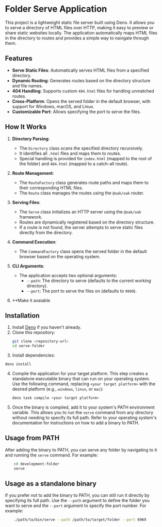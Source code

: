 # Folder Serve Application

This project is a lightweight static file server built using Deno. It allows you to serve a directory of HTML files over HTTP, making it easy to preview or share static websites locally. The application automatically maps HTML files in the directory to routes and provides a simple way to navigate through them.

## Features

- **Serve Static Files**: Automatically serves HTML files from a specified directory.
- **Dynamic Routing**: Generates routes based on the directory structure and file names.
- **404 Handling**: Supports custom `404.html` files for handling unmatched routes.
- **Cross-Platform**: Opens the served folder in the default browser, with support for Windows, macOS, and Linux.
- **Customizable Port**: Allows specifying the port to serve the files.

## How It Works

1. **Directory Parsing**:
   - The `Directory` class scans the specified directory recursively.
   - It identifies all `.html` files and maps them to routes.
   - Special handling is provided for `index.html` (mapped to the root of the folder) and `404.html` (mapped to a catch-all route).

2. **Route Management**:
   - The `RouteFactory` class generates route paths and maps them to their corresponding HTML files.
   - The `Route` class manages the routes using the `@oak/oak` router.

3. **Serving Files**:
   - The `Serve` class initializes an HTTP server using the `@oak/oak` framework.
   - Routes are dynamically registered based on the directory structure.
   - If a route is not found, the server attempts to serve static files directly from the directory.

4. **Command Execution**:
   - The `CommandFactory` class opens the served folder in the default browser based on the operating system.

5. **CLI Arguments**:
   - The application accepts two optional arguments:
     - `--path`: The directory to serve (defaults to the current working directory).
     - `--port`: The port to serve the files on (defaults to `9999`).
6. **Make it avaiable

## Installation

1. Install [Deno](https://deno.land/) if you haven't already.
2. Clone this repository:
   ```bash
   git clone <repository-url>
   cd serve-folder
3. Install dependencies:
  ```bash
  deno install
  ```

4. Compile the application for your target platform. This step creates a standalone executable binary that can run on your operating system. Use the following command, replacing `<your target platform>` with the desired platform (e.g., `windows`, `linux`, or `mac`):
    ```bash
    deno task compile <your target platform>
    ```

5. Once the binary is compiled, add it to your system's PATH environment variable. This allows you to run the `serve` command from any directory without needing to specify its full path. Refer to your operating system's documentation for instructions on how to add a binary to PATH.

## Usage from PATH

After adding the binary to PATH, you can serve any folder by navigating to it and running the `serve` command. For example:
  ```bash
      cd development-folder
      serve
  ```

## Usage as a standalone binary

If you prefer not to add the binary to PATH, you can still run it directly by specifying its full path. Use the `--path` argument to define the folder you want to serve and the `--port` argument to specify the port number. For example:
  ```bash
      ./path/to/bin/serve --path /path/to/target/folder --port 6969
  ```
